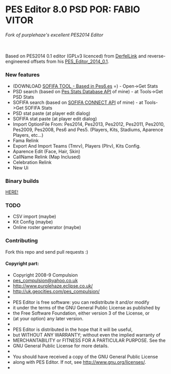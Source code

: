 # PES Editor 8.0 PSD POR: FABIO VITOR
###### Fork of purplehaze's excellent PES2014 Editor
\
Based on PES2014 0.1 editor (GPLv3 licenced) from [DerfelLink](https://www.evo-web.co.uk/members/derfellink.30046/) and reverse-engineered offsets from his [PES_Editor_2014_0.1](https://www.mediafire.com/file/yfgzaykd6lgwscs/PESEditor5-6-08-09-10-11-12-13-14v0.1_%25281%2529.zip/file).

### New features
* (DOWNLOAD [SOFIFA TOOL - Based in Pes6.es](https://github.com/FVitor7/PES-EDITOR-9.0-PSD/raw/master/SOFIFA2PES.exe) =) - Open->Get Stats
* PSD search (based on [Pes Stats Database API](https://github.com/FVitor7/api-pes-stats-database) of mine) - at Tools->Get PSD Stats
* SOFIFA search (based on [SOFIFA CONNECT API](https://github.com/FVitor7/connect-api-sofifa) of mine) - at Tools->Get SOFIFA Stats
* PSD stat paste (at player edit dialog)
* SOFIFA stat paste (at player edit dialog)
* Import OptionFile From: Pes2014, Pes2013, Pes2012, Pes2011, Pes2010, Pes2009, Pes2008, Pes6 and Pes5. (Players, Kits, Stadiums, Aparence Players, etc...)
* Fama Relink
* Export And Import Teams (Tmrv), Players (Plrv), Kits Config.
* Aparence Edit (Face, Hair, Skin)
* CallName Relink (Map Inclused)
* Celebration Relink
* New Ui
### Binary builds
[HERE!](https://github.com/FVitor7/PES-EDITOR-9.0-PSD/releases/)
 
### TODO
* CSV import (maybe)
* Kit Config (maybe)
* Online roster generator (maybe)

### Contributing
Fork this repo and send pull requests :) 
  
#### Copyright part:
 * Copyright 2008-9 Compulsion
 * <pes_compulsion@yahoo.co.uk>
 * <http://www.purplehaze.eclipse.co.uk/>
 * <http://uk.geocities.com/pes_compulsion/>
 *
 * PES Editor is free software: you can redistribute it and/or modify
 * it under the terms of the GNU General Public License as published by
 * the Free Software Foundation, either version 3 of the License, or
 * (at your option) any later version.
 *
 * PES Editor is distributed in the hope that it will be useful,
 * but WITHOUT ANY WARRANTY; without even the implied warranty of
 * MERCHANTABILITY or FITNESS FOR A PARTICULAR PURPOSE.  See the
 * GNU General Public License for more details.
 *
 * You should have received a copy of the GNU General Public License
 * along with PES Editor.  If not, see <http://www.gnu.org/licenses/>.
 *
